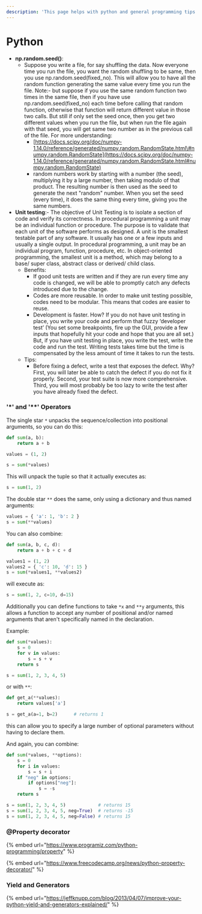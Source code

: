 ```yaml
---
description: 'This page helps with python and general programming tips you may not know:'
---
```


# Python

* **np.random.seed\(\)**:
  * Suppose you write a file, for say shuffling the data. Now everyone time you run the file, you want the random shuffling to be same, then you use np.random.seed\(fixed\_no\). This will allow you to have all the random function generating the same value every time you run the file.  Note:- but suppose if you use the same random function two times in the same file, then if you have use np.random.seed\(fixed\_no\) each time before calling that random function, otherwise that function will return different value in those two calls. But still if only set the seed once, then you get two different values when you run the file, but when run the file again with that seed, you will get same two number as in the previous call of the file.  For more understanding:
    *  [https://docs.scipy.org/doc/numpy-1.14.0/reference/generated/numpy.random.RandomState.html\#numpy.random.RandomState](https://docs.scipy.org/doc/numpy-1.14.0/reference/generated/numpy.random.RandomState.html#numpy.random.RandomState)
    * random numbers work by starting with a number \(the seed\), multiplying it by a large number, then taking modulo of that product. The resulting number is then used as the seed to generate the next "random" number. When you set the seed \(every time\), it does the same thing every time, giving you the same numbers.
* **Unit testing**:- The objective of Unit Testing is to isolate a section of code and verify its correctness. In procedural programming a unit may be an individual function or procedure. The purpose is to validate that each unit of the software performs as designed. A unit is the smallest testable part of any software. It usually has one or a few inputs and usually a single output. In procedural programming, a unit may be an individual program, function, procedure, etc. In object-oriented programming, the smallest unit is a method, which may belong to a base/ super class, abstract class or derived/ child class.
  * Benefits:
    * If good unit tests are written and if they are run every time any code is changed, we will be able to promptly catch any defects introduced due to the change.
    * Codes are more reusable. In order to make unit testing possible, codes need to be modular. This means that codes are easier to reuse.
    * Development is faster. How? If you do not have unit testing in place, you write your code and perform that fuzzy ‘developer test’ \(You set some breakpoints, fire up the GUI, provide a few inputs that hopefully hit your code and hope that you are all set.\) But, if you have unit testing in place, you write the test, write the code and run the test. Writing tests takes time but the time is compensated by the less amount of time it takes to run the tests.
  * Tips: 
    * Before fixing a defect, write a test that exposes the defect. Why? First, you will later be able to catch the defect if you do not fix it properly. Second, your test suite is now more comprehensive. Third, you will most probably be too lazy to write the test after you have already fixed the defect.

### **'\*'  and  '\*\*'  Operators**

The single star `*` unpacks the sequence/collection into positional arguments, so you can do this: 

```python
def sum(a, b):
    return a + b

values = (1, 2)

s = sum(*values)
```

This will unpack the tuple so that it actually executes as:

```python
s = sum(1, 2)
```

The double star `**` does the same, only using a dictionary and thus named arguments:

```python
values = { 'a': 1, 'b': 2 }
s = sum(**values)
```

You can also combine:

```python
def sum(a, b, c, d):
    return a + b + c + d

values1 = (1, 2)
values2 = { 'c': 10, 'd': 15 }
s = sum(*values1, **values2)
```

will execute as:

```python
s = sum(1, 2, c=10, d=15)
```

Additionally you can define functions to take `*x` and `**y` arguments, this allows a function to accept any number of positional and/or named arguments that aren't specifically named in the declaration.

Example:

```python
def sum(*values):
    s = 0
    for v in values:
        s = s + v
    return s

s = sum(1, 2, 3, 4, 5)
```

or with `**`:

```python
def get_a(**values):
    return values['a']

s = get_a(a=1, b=2)      # returns 1
```

this can allow you to specify a large number of optional parameters without having to declare them.

And again, you can combine:

```python
def sum(*values, **options):
    s = 0
    for i in values:
        s = s + i
    if "neg" in options:
        if options["neg"]:
            s = -s
    return s

s = sum(1, 2, 3, 4, 5)            # returns 15
s = sum(1, 2, 3, 4, 5, neg=True)  # returns -15
s = sum(1, 2, 3, 4, 5, neg=False) # returns 15
```

### @Property decorator

{% embed url="https://www.programiz.com/python-programming/property" %}

{% embed url="https://www.freecodecamp.org/news/python-property-decorator/" %}

### Yield and Generators

{% embed url="https://jeffknupp.com/blog/2013/04/07/improve-your-python-yield-and-generators-explained/" %}



